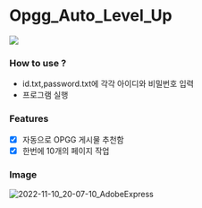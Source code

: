 <h1>Opgg_Auto_Level_Up</h1>

<a href="https://www.python.org/">
    <img src="https://img.shields.io/badge/PYTHON-777BB4?style=flat&logo=PYTHON&logoColor=white">
</a>

### How to use ?

- id.txt,password.txt에 각각 아이디와 비밀번호 입력
- 프로그램 실행

### Features

- [X] 자동으로 OPGG 게시물 추천함
- [X] 한번에 10개의 페이지 작업

### Image
![2022-11-10_20-07-10_AdobeExpress](https://user-images.githubusercontent.com/115784029/201076983-709fc531-43bb-4414-bf8a-97d2f1f32beb.gif)
